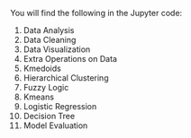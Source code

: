 You will find the following in the Jupyter code:
1) Data Analysis
2) Data Cleaning
3) Data Visualization
4) Extra Operations on Data
5) Kmedoids
6) Hierarchical Clustering
7) Fuzzy Logic
8) Kmeans
9) Logistic Regression
10) Decision Tree
11) Model Evaluation
